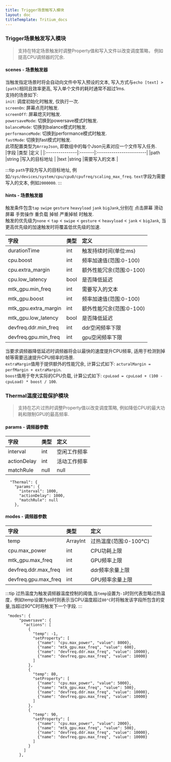 ```yaml
---
title: Trigger场景触写入模块
layout: doc
titleTemplate: Tritium_docs
---
```

### Trigger场景触发写入模块
> 支持在特定场景触发时调整Property值和写入文件以改变调度策略， 例如提高CPU调频器的冗余. 

#### scenes - 场景触发器
当触发指定场景时将会自动向文件中写入预设的文本, 写入方式与`echo [text] > [path]`相同且效率更高, 写入单个文件的耗时通常不超过1ms.  
支持的场景如下:  
`init`: 调度初始化时触发, 仅执行一次.  
`screenOn`: 屏幕点亮时触发.  
`screenOff`: 屏幕熄灭时触发.  
`powersaveMode`: 切换到powersave模式时触发.  
`balanceMode`: 切换到balance模式时触发.  
`performanceMode`: 切换到performance模式时触发.  
`fastMode`: 切换到fast模式时触发.  
此项配置类型为`ArrayJson`, 即数组中的每个Json元素对应一个文件写入任务.  
|字段            |类型    |定义                      |
|:---------------|:-------|:------------------------|
|path            |string  |写入的目标地址            |
|text            |string  |需要写入的文本            | 

:::tip
`path`字段为写入的目标地址, 例如`/sys/devices/system/cpu/cpu0/cpufreq/scaling_max_freq`.
`text`字段为需要写入的文本, 例如`2000000`.
:::

#### hints - 场景触发器  
触发条件包含`tap` `swipe` `gesture` `heavyload` `jank` `bigJank`,分别在 点击屏幕 滑动屏幕 手势操作 重负载 掉帧 严重掉帧 时触发.  
触发的优先级为`none` < `tap` < `swipe` < `gesture` < `heavyload` < `jank` < `bigJank`, 当更高优先级的加速触发时将覆盖低优先级的加速.  

|字段            |类型    |定义                      |
|:---------------|:-------|:------------------------|
|durationTime            |int  |触发持续时间(单位:ms)          |
|cpu.boost            |int  |频率加速值(范围:0-100)         |
|cpu.extra_margin            |int  |额外性能冗余(范围:0-100)       |
|cpu.low_latency            |bool  |是否降低延迟          |
|mtk_gpu.min_freq            |int  |需要写入的文本            | 
|mtk_gpu.boost            |int  |频率加速值(范围:0-100)         |
|mtk_gpu.extra_margin            |int  |额外性能冗余(范围:0-100)              | 
|mtk_gpu.low_latency            |bool  |是否降低延迟          |
|devfreq.ddr.min_freq            |int  |ddr空闲频率下限        | 
|devfreq.gpu.min_freq            |int  |gpu空闲频率下限          |

当要求调频器降低延迟时调频器将会以最快的速度提升CPU频率, 适用于检测到掉帧等需要迅速提升CPU频率的场景.  
`extraMargin`值用于提供额外的性能冗余, 计算公式如下: `acturalMargin = perfMargin + extraMargin`.  
`boost`值用于夸大实际的CPU负载, 计算公式如下: `cpuLoad = cpuLoad + (100 - cpuLoad) * boost / 100`. 

### Thermal温度过载保护模块
>支持在芯片过热时调整Property值以改变调度策略, 例如降低CPU的最大功耗和限制GPU的最高频率.

#### params - 调频器参数  
|字段             |类型    |定义                     |
|:---------------|:-------|:-----------------------|
|interval    |int     |空闲工作频率            |
|actionDelay      |int     |活动工作频率      |
|matchRule  |null  | null   |

```json{3-5}
  "Thermal": {
    "params": {
      "interval": 1000,
      "actionDelay": 1000,
      "matchRule": null
    },
```

#### modes - 调频器参数  
|字段             |类型    |定义                     |
|:---------------|:-------|:-----------------------|
|temp    |ArrayInt     |过热温度(范围:0-100°C)       |
|cpu.max_power      |int     |CPU功耗上限     |
|mtk_gpu.max_freq    |int     |GPU频率上限            |
|devfreq.ddr.max_freq      |int     |ddr频率余量上限    |
|devfreq.gpu.max_freq    |int     |GPU频率余量上限            |

:::tip
过热温度为触发调频器温度控制的阈值,当`temp`设置为`-1`时则代表忽略过热温度，例如temp设置为`80`时则表示当CPU温度超过`80°C`时将触发该字段所包含的变量,当超过90°C时将触发下一个字段.
:::
```json{5,7-10,14}
 "modes": {
      "powersave": {
        "actions": [
          {
            "temp": -1, 
            "setProperty": [
              {"name": "cpu.max_power", "value": 8000},
              {"name": "mtk_gpu.max_freq", "value": 600},
              {"name": "devfreq.ddr.max_freq", "value": 10000},
              {"name": "devfreq.gpu.max_freq", "value": 10000}
            ]
          },
          {
            "temp": 80, 
            "setProperty": [
              {"name": "cpu.max_power", "value": 5000},
              {"name": "mtk_gpu.max_freq", "value": 500},
              {"name": "devfreq.ddr.max_freq", "value": 10000},
              {"name": "devfreq.gpu.max_freq", "value": 10000}
            ]
          },
          {
            "temp": 90, 
            "setProperty": [
              {"name": "cpu.max_power", "value": 2000},
              {"name": "mtk_gpu.max_freq", "value": 500},
              {"name": "devfreq.ddr.max_freq", "value": 10000},
              {"name": "devfreq.gpu.max_freq", "value": 10000}
            ]
          }
        ]
      },
```